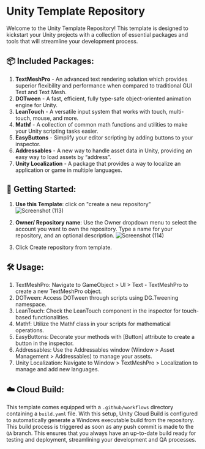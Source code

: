 
# Unity Template Repository

Welcome to the Unity Template Repository! This template is designed to kickstart your Unity projects with a collection of essential packages and tools that will streamline your development process.

## 📦 Included Packages:

1. **TextMeshPro** - An advanced text rendering solution which provides superior flexibility and performance when compared to traditional GUI Text and Text Mesh.
2. **DOTween** - A fast, efficient, fully type-safe object-oriented animation engine for Unity.
3. **LeanTouch** - A versatile input system that works with touch, multi-touch, mouse, and more.
4. **Mathf** - A collection of common math functions and utilities to make your Unity scripting tasks easier.
5. **EasyButtons** - Simplify your editor scripting by adding buttons to your inspector.
6. **Addressables** - A new way to handle asset data in Unity, providing an easy way to load assets by “address”.
7. **Unity Localization** - A package that provides a way to localize an application or game in multiple languages.

## 🚀 Getting Started:

1. **Use this Template**:
click on "create a new repository"
![Screenshot (113)](https://github.com/JediMonkeyDan/Unity-Template/assets/109318052/f3225370-3af8-4b6b-9fa4-6713820046c5)


2. **Owner/ Repository name**:
Use the Owner dropdown menu to select the account you want to own the repository. 
Type a name for your repository, and an optional description.
![Screenshot (114)](https://github.com/JediMonkeyDan/Unity-Template/assets/109318052/816c4ddb-111c-4cea-9ac6-40e2615902b2)



3. Click Create repository from template.


## 🛠 Usage:

1. TextMeshPro: Navigate to GameObject > UI > Text - TextMeshPro to create a new TextMeshPro object.
2. DOTween: Access DOTween through scripts using DG.Tweening namespace.
3. LeanTouch: Check the LeanTouch component in the inspector for touch-based functionalities.
4. Mathf: Utilize the Mathf class in your scripts for mathematical operations.
5. EasyButtons: Decorate your methods with [Button] attribute to create a button in the inspector.
6. Addressables: Use the Addressables window (Window > Asset Management > Addressables) to manage your assets.
7. Unity Localization: Navigate to Window > TextMeshPro > Localization to manage and add new languages.

## ☁️ Cloud Build:

This template comes equipped with a `.github/workflows` directory containing a `build.yaml` file. With this setup, Unity Cloud Build is configured to automatically generate a Windows executable build from the repository. This build process is triggered as soon as any push commit is made to the `QA` branch. This ensures that you always have an up-to-date build ready for testing and deployment, streamlining your development and QA processes.
